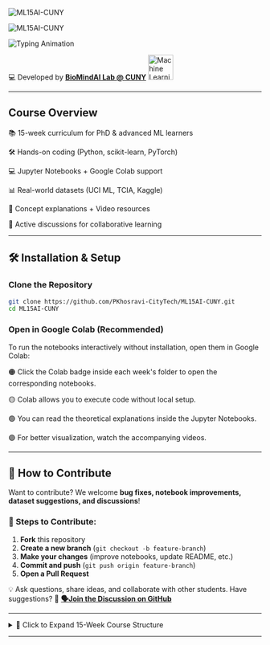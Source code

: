 ![ML15AI-CUNY](https://img.shields.io/badge/ML15AI--CUNY-Master%20Machine%20Learning%20%26%20AI%20in%2015%20Weeks-orange?style=for-the-badge&logo=python)

![ML15AI-CUNY](https://readme-typing-svg.herokuapp.com/?font=Fira+Code&size=22&pause=1000&color=F7A41D&width=700&lines=ML15AI-CUNY%3A+Master+Machine+Learning+%26+AI+in+15+Weeks!)

![Typing Animation](https://readme-typing-svg.herokuapp.com/?font=Fira+Code&size=22&pause=1000&color=00C853&width=900&lines=ML+%26+AI+course+blending+theory%2C+coding%2C+and+real-world+applications)

💻 Developed by **[BioMindAI Lab @ CUNY](https://sites.google.com/view/biomind-ai-lab)** <img src="https://upload.wikimedia.org/wikipedia/commons/6/64/Dall-e_3_%28jan_%2724%29_artificial_intelligence_icon.png" alt="Machine Learning Icon" width="50"/>

---

## Course Overview  

📚 15-week curriculum for PhD & advanced ML learners

🛠️ Hands-on coding (Python, scikit-learn, PyTorch)

💻 Jupyter Notebooks + Google Colab support

📊 Real-world datasets (UCI ML, TCIA, Kaggle)

🎥 Concept explanations + Video resources

📌 Active discussions for collaborative learning

---

## 🛠 Installation & Setup  
### **Clone the Repository**
```bash
git clone https://github.com/PKhosravi-CityTech/ML15AI-CUNY.git
cd ML15AI-CUNY
```
### Open in Google Colab (Recommended)
To run the notebooks interactively without installation, open them in Google Colab:

🟠 Click the Colab badge inside each week's folder to open the corresponding notebooks.

🟡 Colab allows you to execute code without local setup.

🟢 You can read the theoretical explanations inside the Jupyter Notebooks.

🟣 For better visualization, watch the accompanying videos.

---

## 🤝 How to Contribute

Want to contribute? We welcome **bug fixes, notebook improvements, dataset suggestions, and discussions**!

### 📝 Steps to Contribute:
1. **Fork** this repository  
2. **Create a new branch** (`git checkout -b feature-branch`)  
3. **Make your changes** (improve notebooks, update README, etc.)  
4. **Commit and push** (`git push origin feature-branch`)  
5. **Open a Pull Request**  

💡 Ask questions, share ideas, and collaborate with other students. Have suggestions? 🔗 **[🗣Join the Discussion on GitHub](https://github.com/PKhosravi-CityTech/ML15AI-CUNY/discussions)** 

---

<details>
  <summary>📅 Click to Expand 15-Week Course Structure</summary>

| **Week** | **Topic** | **Key Concepts & Hands-On** |
|---------|----------|---------------------------|
| 🟠 **Week 01** | 🔥 Introduction to ML | Supervised vs. Unsupervised, Generative vs. Discriminative Learning |
| 🟡 **Week 02** | 📊 Regression (Linear & Logistic) | Implementing regression models, Bias-Variance Tradeoff |
| 🟢 **Week 03** | 🌲 Decision Trees & Ensemble Methods | Random Forests, Boosting (XGBoost) |
| 🔵 **Week 04** | 🎯 SVMs & Kernel Methods | Understanding hyperplane margins, Kernel trick |
| 🟣 **Week 05** | 🔗 Clustering | K-Means, Hierarchical Clustering, DBSCAN |
| 🔴 **Week 06** | ✂️ Dimensionality Reduction | PCA, LDA, t-SNE for visualization |
| ⚫ **Week 07** | 📌 Bayesian Learning & Frequentist Methods | Bayesian inference, probability updates |
| ⚪ **Week 08** | 🧠 Neural Networks | Implementing Feedforward Neural Networks with PyTorch |
| 🏆 **Week 09** | 🖼️ Deep Learning (CNNs) | Image classification using CNNs |
| 🎙 **Week 10** | 📖 Transformers & NLP | Implementing BERT & transformer models for NLP |
| 🎮 **Week 11** | 🕹 Reinforcement Learning | Q-Learning, Policy Gradients, OpenAI Gym |
| ⚖ **Week 12** | 🌍 Fairness & Ethics in AI | Bias detection, Explainable AI |
| 🧑‍🏫 **Week 13** | 🎓 VC Theory & Large Margin Classifiers | Theoretical ML concepts |
| 🏁 **Week 14** | 🎤 Student Presentations | Final project presentations |
| 🎯 **Week 15** | 📝 Final Exam & Course Wrap-Up | Comprehensive review |

</details>

---



